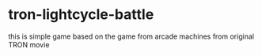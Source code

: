 # tron-lightcycle-battle
this is simple game based on the game from arcade machines from original TRON movie
